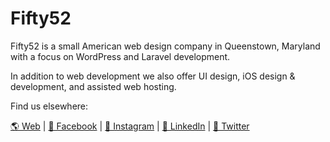 # Fifty52

Fifty52 is a small American web design company in Queenstown, Maryland with a focus on WordPress and Laravel development.

In addition to web development we also offer UI design, iOS design & development, and assisted web hosting.

Find us elsewhere:

[🌎 Web](https://fifty52.com) | [📓 Facebook](https://www.facebook.com/fifty52co) | [📸 Instagram](https://www.instagram.com/fifty52co/) | [🏢 LinkedIn](https://linkedin.com/company/fifty52/) | [💬 Twitter](https://x.com/fifty52co)
